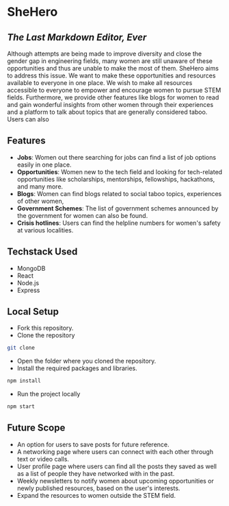 # SheHero
## _The Last Markdown Editor, Ever_

Although attempts are being made to improve diversity and close the gender gap in engineering fields, many women are still unaware of these opportunities and thus are unable to make the most of them. SheHero aims to address this issue. We want to make these opportunities and resources available to everyone in one place. We wish to make all resources accessible to everyone to empower and encourage women to pursue STEM fields. Furthermore, we provide other features like blogs for women to read and gain wonderful insights from other women through their experiences and a platform to talk about topics that are generally considered taboo. Users can also 

## Features
- **Jobs**: Women out there searching for jobs can find a list of job options easily in one place.
- **Opportunities**: Women new to the tech field and looking for tech-related opportunities like scholarships, mentorships, fellowships, hackathons, and many more.
- **Blogs**: Women can find blogs related to social taboo topics, experiences of other women,  
- **Government Schemes**: The list of government schemes announced by the government for women can also be found.
- **Crisis hotlines**: Users can find the helpline numbers for women's safety at various localities.

## Techstack Used

- MongoDB
- React
- Node.js
- Express


## Local Setup
 - Fork this repository.
 - Clone the repository
 ```sh
 git clone 
 ```
- Open the folder where you cloned the repository.
- Install the required packages and libraries.
 ```sh
npm install
 ```
 - Run the project locally
  ```sh
npm start
 ```

## Future Scope
- An option for users to save posts for future reference.
- A networking page where users can connect with each other through text or video calls.
- User profile page where users can find all the posts they saved as well as a list of people they have networked with in the past.
- Weekly newsletters to notify women about upcoming opportunities or newly published resources, based on the user's interests. 
- Expand the resources to women outside the STEM field.


